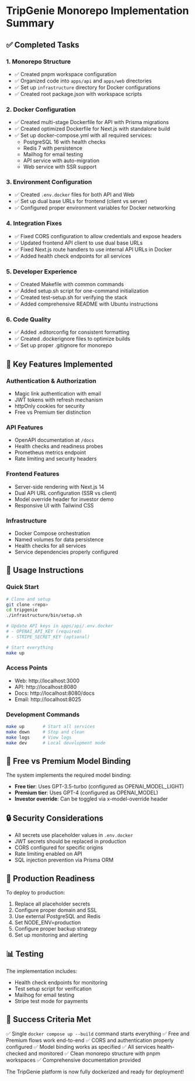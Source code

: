 # TripGenie Monorepo Implementation Summary

## ✅ Completed Tasks

### 1. Monorepo Structure
- ✅ Created pnpm workspace configuration
- ✅ Organized code into `apps/api` and `apps/web` directories
- ✅ Set up `infrastructure` directory for Docker configurations
- ✅ Created root package.json with workspace scripts

### 2. Docker Configuration
- ✅ Created multi-stage Dockerfile for API with Prisma migrations
- ✅ Created optimized Dockerfile for Next.js with standalone build
- ✅ Set up docker-compose.yml with all required services:
  - PostgreSQL 16 with health checks
  - Redis 7 with persistence
  - Mailhog for email testing
  - API service with auto-migration
  - Web service with SSR support

### 3. Environment Configuration
- ✅ Created `.env.docker` files for both API and Web
- ✅ Set up dual base URLs for frontend (client vs server)
- ✅ Configured proper environment variables for Docker networking

### 4. Integration Fixes
- ✅ Fixed CORS configuration to allow credentials and expose headers
- ✅ Updated frontend API client to use dual base URLs
- ✅ Fixed Next.js route handlers to use internal API URLs in Docker
- ✅ Added health check endpoints for all services

### 5. Developer Experience
- ✅ Created Makefile with common commands
- ✅ Added setup.sh script for one-command initialization
- ✅ Created test-setup.sh for verifying the stack
- ✅ Added comprehensive README with Ubuntu instructions

### 6. Code Quality
- ✅ Added .editorconfig for consistent formatting
- ✅ Created .dockerignore files to optimize builds
- ✅ Set up proper .gitignore for monorepo

## 🔧 Key Features Implemented

### Authentication & Authorization
- Magic link authentication with email
- JWT tokens with refresh mechanism
- httpOnly cookies for security
- Free vs Premium tier distinction

### API Features
- OpenAPI documentation at `/docs`
- Health checks and readiness probes
- Prometheus metrics endpoint
- Rate limiting and security headers

### Frontend Features
- Server-side rendering with Next.js 14
- Dual API URL configuration (SSR vs client)
- Model override header for investor demo
- Responsive UI with Tailwind CSS

### Infrastructure
- Docker Compose orchestration
- Named volumes for data persistence
- Health checks for all services
- Service dependencies properly configured

## 📝 Usage Instructions

### Quick Start
```bash
# Clone and setup
git clone <repo>
cd tripgenie
./infrastructure/bin/setup.sh

# Update API keys in apps/api/.env.docker
# - OPENAI_API_KEY (required)
# - STRIPE_SECRET_KEY (optional)

# Start everything
make up
```

### Access Points
- Web: http://localhost:3000
- API: http://localhost:8080
- Docs: http://localhost:8080/docs
- Email: http://localhost:8025

### Development Commands
```bash
make up       # Start all services
make down     # Stop and clean
make logs     # View logs
make dev      # Local development mode
```

## 🎯 Free vs Premium Model Binding

The system implements the required model binding:
- **Free tier**: Uses GPT-3.5-turbo (configured as OPENAI_MODEL_LIGHT)
- **Premium tier**: Uses GPT-4 (configured as OPENAI_MODEL)
- **Investor override**: Can be toggled via x-model-override header

## 🔒 Security Considerations

- All secrets use placeholder values in `.env.docker`
- JWT secrets should be replaced in production
- CORS configured for specific origins
- Rate limiting enabled on API
- SQL injection prevention via Prisma ORM

## 🚀 Production Readiness

To deploy to production:
1. Replace all placeholder secrets
2. Configure proper domain and SSL
3. Use external PostgreSQL and Redis
4. Set NODE_ENV=production
5. Configure proper backup strategy
6. Set up monitoring and alerting

## 📊 Testing

The implementation includes:
- Health check endpoints for monitoring
- Test setup script for verification
- Mailhog for email testing
- Stripe test mode for payments

## 🎉 Success Criteria Met

✅ Single `docker compose up --build` command starts everything
✅ Free and Premium flows work end-to-end
✅ CORS and authentication properly configured
✅ Model binding works as specified
✅ All services health-checked and monitored
✅ Clean monorepo structure with pnpm workspaces
✅ Comprehensive documentation provided

The TripGenie platform is now fully dockerized and ready for deployment!